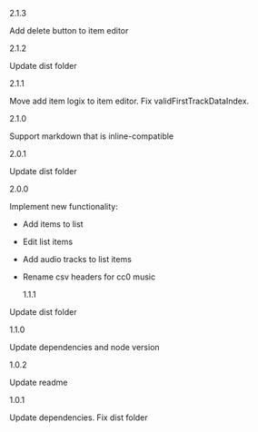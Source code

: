 2.1.3

Add delete button to item editor

2.1.2

Update dist folder

2.1.1

Move add item logix to item editor. Fix validFirstTrackDataIndex.

2.1.0

Support markdown that is inline-compatible

2.0.1

Update dist folder

2.0.0

Implement new functionality:

- Add items to list
- Edit list items
- Add audio tracks to list items
- Rename csv headers for cc0 music

  1.1.1

Update dist folder

1.1.0

Update dependencies and node version

1.0.2

Update readme

1.0.1

Update dependencies. Fix dist folder
